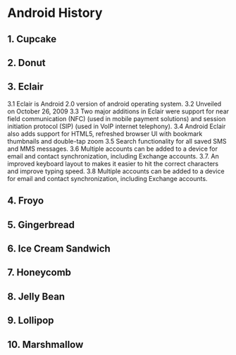 # Android History
##  1. Cupcake
##  2. Donut
##  3. Eclair
3.1 Eclair is Android 2.0 version of android operating system.
3.2 Unveiled on October 26, 2009
3.3 Two major additions in Eclair were support for near field communication (NFC) (used in mobile payment solutions) 
	and session initiation protocol (SIP) (used in VoIP internet telephony).
3.4  Android Eclair also adds support for HTML5, refreshed browser UI with bookmark thumbnails and double-tap zoom
3.5 Search functionality for all saved SMS and MMS messages.
3.6 Multiple accounts can be added to a device for email and contact synchronization, including Exchange accounts.
3.7. An improved keyboard layout to makes it easier to hit the correct characters and improve typing speed.
3.8 Multiple accounts can be added to a device for email and contact synchronization, including Exchange accounts.

##  4. Froyo
##  5. Gingerbread
##  6. Ice Cream Sandwich
##  7. Honeycomb
##  8. Jelly Bean
##  9. Lollipop
##  10. Marshmallow
